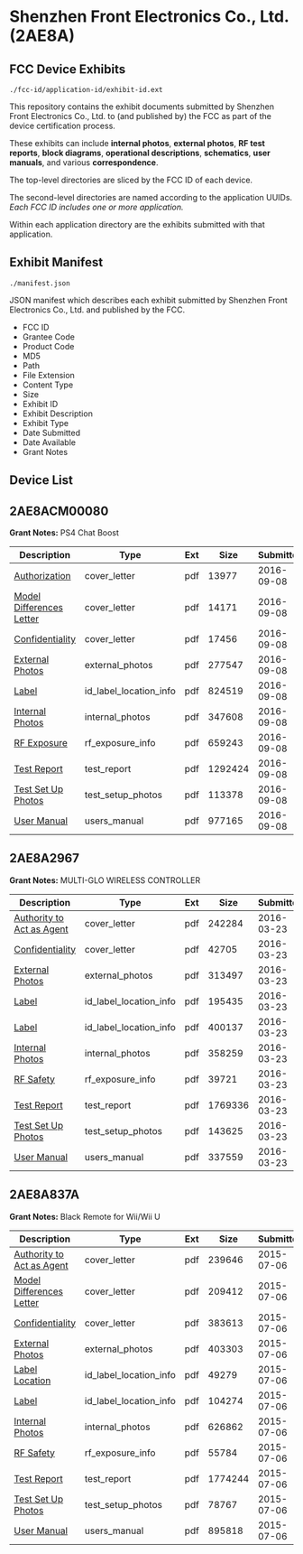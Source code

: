 # Shenzhen Front Electronics Co., Ltd. (2AE8A)
## FCC Device Exhibits

```
./fcc-id/application-id/exhibit-id.ext
```

This repository contains the exhibit documents submitted by Shenzhen Front Electronics Co., Ltd. to (and published by) the FCC as part of the device certification process.

These exhibits can include **internal photos**, **external photos**, **RF test reports**, **block diagrams**, **operational descriptions**, **schematics**, **user manuals**, and various **correspondence**.

The top-level directories are sliced by the FCC ID of each device.

The second-level directories are named according to the application UUIDs. *Each FCC ID includes one or more application.*

Within each application directory are the exhibits submitted with that application. 

## Exhibit Manifest

```
./manifest.json
```

JSON manifest which describes each exhibit submitted by Shenzhen Front Electronics Co., Ltd. and published by the FCC.

- FCC ID
- Grantee Code
- Product Code
- MD5
- Path
- File Extension
- Content Type
- Size
- Exhibit ID
- Exhibit Description
- Exhibit Type
- Date Submitted
- Date Available
- Grant Notes

## Device List
## 2AE8ACM00080
**Grant Notes:** PS4 Chat Boost

| Description | Type | Ext | Size | Submitted | Available |
| ----------- | ---- | --- | ---- | --------- | --------- |
| [Authorization](2AE8ACM00080/1e2818d511dbee9af98f0645422ea162/3127648.pdf) | cover_letter | pdf | 13977 | 2016-09-08 | 2016-09-11 |
| [Model Differences Letter](2AE8ACM00080/1e2818d511dbee9af98f0645422ea162/3127649.pdf) | cover_letter | pdf | 14171 | 2016-09-08 | 2016-09-11 |
| [Confidentiality](2AE8ACM00080/1e2818d511dbee9af98f0645422ea162/3127650.pdf) | cover_letter | pdf | 17456 | 2016-09-08 | 2016-09-11 |
| [External Photos](2AE8ACM00080/1e2818d511dbee9af98f0645422ea162/3127651.pdf) | external_photos | pdf | 277547 | 2016-09-08 | 2016-09-11 |
| [Label](2AE8ACM00080/1e2818d511dbee9af98f0645422ea162/3127653.pdf) | id_label_location_info | pdf | 824519 | 2016-09-08 | 2016-09-11 |
| [Internal Photos](2AE8ACM00080/1e2818d511dbee9af98f0645422ea162/3127652.pdf) | internal_photos | pdf | 347608 | 2016-09-08 | 2016-09-11 |
| [RF Exposure](2AE8ACM00080/1e2818d511dbee9af98f0645422ea162/3127658.pdf) | rf_exposure_info | pdf | 659243 | 2016-09-08 | 2016-09-11 |
| [Test Report](2AE8ACM00080/1e2818d511dbee9af98f0645422ea162/3127657.pdf) | test_report | pdf | 1292424 | 2016-09-08 | 2016-09-11 |
| [Test Set Up Photos](2AE8ACM00080/1e2818d511dbee9af98f0645422ea162/3127656.pdf) | test_setup_photos | pdf | 113378 | 2016-09-08 | 2016-09-11 |
| [User Manual](2AE8ACM00080/1e2818d511dbee9af98f0645422ea162/3127659.pdf) | users_manual | pdf | 977165 | 2016-09-08 | 2016-09-11 |
## 2AE8A2967
**Grant Notes:** MULTI-GLO WIRELESS CONTROLLER

| Description | Type | Ext | Size | Submitted | Available |
| ----------- | ---- | --- | ---- | --------- | --------- |
| [Authority to Act as Agent](2AE8A2967/7d08621c829e084e6ef457cf29330175/2939527.pdf) | cover_letter | pdf | 242284 | 2016-03-23 | 2016-03-27 |
| [Confidentiality](2AE8A2967/7d08621c829e084e6ef457cf29330175/2939528.pdf) | cover_letter | pdf | 42705 | 2016-03-23 | 2016-03-27 |
| [External Photos](2AE8A2967/7d08621c829e084e6ef457cf29330175/2939529.pdf) | external_photos | pdf | 313497 | 2016-03-23 | 2016-03-27 |
| [Label](2AE8A2967/7d08621c829e084e6ef457cf29330175/2939531.pdf) | id_label_location_info | pdf | 195435 | 2016-03-23 | 2016-03-27 |
| [Label](2AE8A2967/7d08621c829e084e6ef457cf29330175/2939532.pdf) | id_label_location_info | pdf | 400137 | 2016-03-23 | 2016-03-27 |
| [Internal Photos](2AE8A2967/7d08621c829e084e6ef457cf29330175/2939530.pdf) | internal_photos | pdf | 358259 | 2016-03-23 | 2016-03-27 |
| [RF Safety](2AE8A2967/7d08621c829e084e6ef457cf29330175/2939537.pdf) | rf_exposure_info | pdf | 39721 | 2016-03-23 | 2016-03-27 |
| [Test Report](2AE8A2967/7d08621c829e084e6ef457cf29330175/2939536.pdf) | test_report | pdf | 1769336 | 2016-03-23 | 2016-03-27 |
| [Test Set Up Photos](2AE8A2967/7d08621c829e084e6ef457cf29330175/2939535.pdf) | test_setup_photos | pdf | 143625 | 2016-03-23 | 2016-03-27 |
| [User Manual](2AE8A2967/7d08621c829e084e6ef457cf29330175/2939538.pdf) | users_manual | pdf | 337559 | 2016-03-23 | 2016-03-27 |
## 2AE8A837A
**Grant Notes:** Black Remote for Wii/Wii U

| Description | Type | Ext | Size | Submitted | Available |
| ----------- | ---- | --- | ---- | --------- | --------- |
| [Authority to Act as Agent](2AE8A837A/bb8046403c45097fbe7735efb19133a6/2667441.pdf) | cover_letter | pdf | 239646 | 2015-07-06 | 2015-07-07 |
| [Model Differences Letter](2AE8A837A/bb8046403c45097fbe7735efb19133a6/2667442.pdf) | cover_letter | pdf | 209412 | 2015-07-06 | 2015-07-07 |
| [Confidentiality](2AE8A837A/bb8046403c45097fbe7735efb19133a6/2667443.pdf) | cover_letter | pdf | 383613 | 2015-07-06 | 2015-07-07 |
| [External Photos](2AE8A837A/bb8046403c45097fbe7735efb19133a6/2667444.pdf) | external_photos | pdf | 403303 | 2015-07-06 | 2015-07-07 |
| [Label Location](2AE8A837A/bb8046403c45097fbe7735efb19133a6/2667446.pdf) | id_label_location_info | pdf | 49279 | 2015-07-06 | 2015-07-07 |
| [Label](2AE8A837A/bb8046403c45097fbe7735efb19133a6/2667447.pdf) | id_label_location_info | pdf | 104274 | 2015-07-06 | 2015-07-07 |
| [Internal Photos](2AE8A837A/bb8046403c45097fbe7735efb19133a6/2667445.pdf) | internal_photos | pdf | 626862 | 2015-07-06 | 2015-07-07 |
| [RF Safety](2AE8A837A/bb8046403c45097fbe7735efb19133a6/2667452.pdf) | rf_exposure_info | pdf | 55784 | 2015-07-06 | 2015-07-07 |
| [Test Report](2AE8A837A/bb8046403c45097fbe7735efb19133a6/2667451.pdf) | test_report | pdf | 1774244 | 2015-07-06 | 2015-07-07 |
| [Test Set Up Photos](2AE8A837A/bb8046403c45097fbe7735efb19133a6/2667450.pdf) | test_setup_photos | pdf | 78767 | 2015-07-06 | 2015-07-07 |
| [User Manual](2AE8A837A/bb8046403c45097fbe7735efb19133a6/2667464.pdf) | users_manual | pdf | 895818 | 2015-07-06 | 2015-07-07 |
